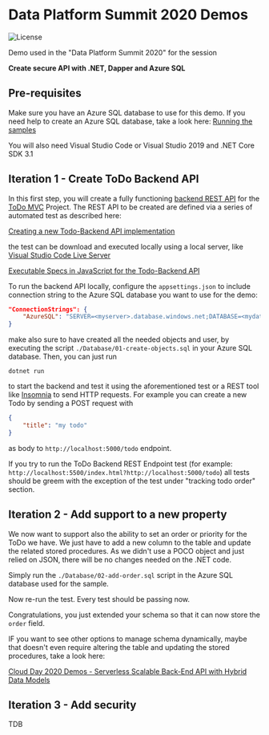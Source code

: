# Data Platform Summit 2020 Demos

![License](https://img.shields.io/badge/license-MIT-green.svg)

Demo used in the "Data Platform Summit 2020" for the session 

**Create secure API with .NET, Dapper and Azure SQL**

## Pre-requisites

Make sure you have an Azure SQL database to use for this demo. If you need help to create an Azure SQL database, take a look here: [Running the samples](https://github.com/yorek/azure-sql-db-samples#running-the-samples)

You will also need Visual Studio Code or Visual Studio 2019 and .NET Core SDK 3.1 

## Iteration 1 - Create ToDo Backend API

In this first step, you will create a fully functioning [backend REST API](http://www.todobackend.com/) for the [ToDo MVC](http://todomvc.com/) Project. The REST API to be created are defined via a series of automated test as described here:

[Creating a new Todo-Backend API implementation](http://www.todobackend.com/contribute.html)

the test can be download and executed locally using a local server, like [Visual Studio Code Live Server](https://marketplace.visualstudio.com/items?itemName=ritwickdey.LiveServer)

[Executable Specs in JavaScript for the Todo-Backend API](https://github.com/TodoBackend/todo-backend-js-spec)

To run the backend API locally, configure the `appsettings.json` to include connection string to the Azure SQL database you want to use for the demo:

```json
"ConnectionStrings": {
    "AzureSQL": "SERVER=<myserver>.database.windows.net;DATABASE=<mydatabase>;UID=todo-backend;PWD=Super_Str0ng*P@ZZword!;"
}
```

make also sure to have created all the needed objects and user, by executing the script `./Database/01-create-objects.sql` in your Azure SQL database. Then, you can just run

```
dotnet run
```

to start the backend and test it using the aforementioned test or a REST tool like [Insomnia](https://insomnia.rest/) to send HTTP requests. For example you can create a new Todo by sending a POST request with 

```json
{
	"title": "my todo"
}
```

as body to `http://localhost:5000/todo` endpoint.

If you try to run the ToDo Backend REST Endpoint test (for example: `http://localhost:5500/index.html?http://localhost:5000/todo`) all tests should be greem with the exception of the test under "tracking todo order" section.

## Iteration 2 - Add support to a new property

We now want to support also the ability to set an order or priority for the ToDo we have. We just have to add a new column to the table and update the related stored procedures. As we didn't use a POCO object and just relied on JSON, there will be no changes needed on the .NET code.

Simply run the `./Database/02-add-order.sql` script in the Azure SQL database used for the sample.

Now re-run the test. Every test should be passing now.

Congratulations, you just extended your schema so that it can now store the `order` field.

IF you want to see other options to manage schema dynamically, maybe that doesn't even require altering the table and updating the stored procedures, take a look here:

[Cloud Day 2020 Demos - Serverless Scalable Back-End API with Hybrid Data Models](https://github.com/yorek/cloud-day-2020)

## Iteration 3 - Add security

TDB

